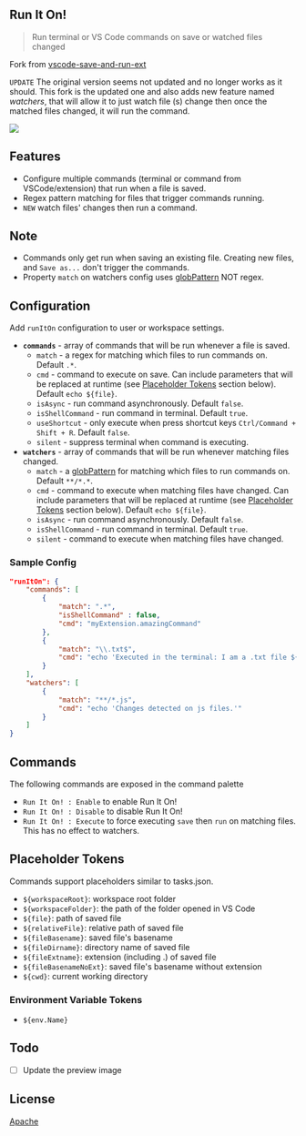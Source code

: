 ## Run It On!
> Run terminal or VS Code commands on save or watched files changed

Fork from [vscode-save-and-run-ext](https://github.com/padjon/vscode-save-and-run-ext)

`UPDATE` The original version seems not updated and no longer works as it should. This fork is the updated one and also adds new feature named *watchers*, that will allow it to just watch file (s) change then once the matched files changed, it will run the command.

![](https://github.com/wk-j/vscode-save-and-run/raw/master/images/save-and-run.png)

## Features

- Configure multiple commands (terminal or command from VSCode/extension) that run when a file is saved.
- Regex pattern matching for files that trigger commands running.
- `NEW` watch files' changes then run a command.

## Note

- Commands only get run when saving an existing file. Creating new files, and `Save as...` don't trigger the commands.
- Property `match` on watchers config uses [globPattern](https://code.visualstudio.com/api/references/vscode-api#GlobPattern) NOT regex.

## Configuration

Add `runItOn` configuration to user or workspace settings.

- **`commands`** - array of commands that will be run whenever a file is saved.
  - `match` - a regex for matching which files to run commands on. Default `.*`.
  - `cmd` - command to execute on save. Can include parameters that will be replaced at runtime (see [Placeholder Tokens](#placeholder-tokens) section below). Default `echo ${file}`.
  - `isAsync` - run command asynchronously. Default `false`.
  - `isShellCommand` - run command in terminal. Default `true`.
  - `useShortcut` - only execute when press shortcut keys `Ctrl/Command + Shift + R`. Default `false`.
  - `silent` - suppress terminal when command is executing.
- **`watchers`** - array of commands that will be run whenever matching files changed.
  - `match` - a [globPattern](https://code.visualstudio.com/api/references/vscode-api#GlobPattern) for matching which files to run commands on. Default `**/*.*`.
  - `cmd` - command to execute when matching files have changed. Can include parameters that will be replaced at runtime (see [Placeholder Tokens](#placeholder-tokens) section below). Default `echo ${file}`.
  - `isAsync` - run command asynchronously. Default `false`.
  - `isShellCommand` - run command in terminal. Default `true`.
  - `silent` - command to execute when matching files have changed.

### Sample Config

```json
"runItOn": {
	"commands": [
		{
			"match": ".*",
			"isShellCommand" : false,
			"cmd": "myExtension.amazingCommand"
		},
		{
			"match": "\\.txt$",
			"cmd": "echo 'Executed in the terminal: I am a .txt file ${file}.'"
		}
	],
	"watchers": [
		{
			"match": "**/*.js",
			"cmd": "echo 'Changes detected on js files.'"
		}
	]
}
```

## Commands

The following commands are exposed in the command palette

- `Run It On! : Enable` to enable Run It On!
- `Run It On! : Disable` to disable Run It On!
- `Run It On! : Execute` to force executing `save` then `run` on matching files. This has no effect to watchers.

## Placeholder Tokens

Commands support placeholders similar to tasks.json.

- `${workspaceRoot}`: workspace root folder
- `${workspaceFolder}`: the path of the folder opened in VS Code
- `${file}`: path of saved file
- `${relativeFile}`: relative path of saved file
- `${fileBasename}`: saved file's basename
- `${fileDirname}`: directory name of saved file
- `${fileExtname}`: extension (including .) of saved file
- `${fileBasenameNoExt}`: saved file's basename without extension
- `${cwd}`: current working directory

### Environment Variable Tokens

- `${env.Name}`

## Todo

- [ ] Update the preview image

## License

[Apache](https://github.com/padjon/vscode-save-and-run-ext/blob/master/LICENSE)
